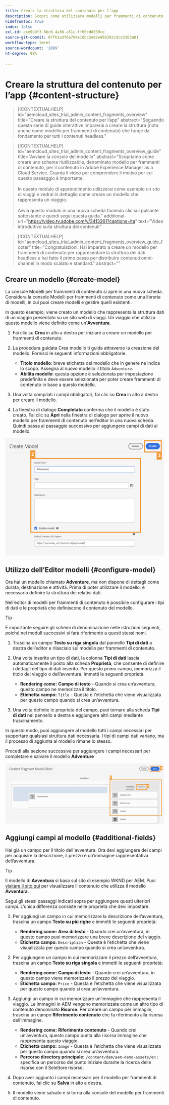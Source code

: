```yaml
---
title: Creare la struttura del contenuto per l’app
description: Scopri come utilizzare modelli per frammenti di contenuto AEM per creare la struttura che funge da base per i contenuti headless.
hidefromtoc: true
index: false
exl-id: ace9b9f3-8bc6-4a36-a51c-ff60cdd339ce
source-git-commit: 07f61a3f6a794e18bc2e02e966392cdce3103a81
workflow-type: tm+mt
source-wordcount: '1009'
ht-degree: 98%

---
```



# Creare la struttura del contenuto per l’app {#content-structure}

>[!CONTEXTUALHELP]
>id="aemcloud_sites_trial_admin_content_fragments_overview"
>title="Creare la struttura del contenuto per l’app"
>abstract="Seguendo questa serie di guide interattive imparerai a creare la struttura (nota anche come modello per frammenti di contenuto) che funge da fondamento per tutti i contenuti headless."

>[!CONTEXTUALHELP]
>id="aemcloud_sites_trial_admin_content_fragments_overview_guide"
>title="Avviare la console del modello"
>abstract="Scopriamo come creare uno schema riutilizzabile, denominato modello per frammenti di contenuto, per il contenuto in Adobe Experience Manager as a Cloud Service. Guarda il video per comprendere il motivo per cui questo passaggio è importante. <br><br>In questo modulo di apprendimento utilizzerai come esempio un sito di viaggi e vedrai in dettaglio come creare un modello che rappresenta un viaggio.<br><br>Avvia questo modulo in una nuova scheda facendo clic sul pulsante sottostante e quindi segui questa guida."
>additional-url="https://video.tv.adobe.com/v/3413261?captions=ita" text="Video introduttivo sulla struttura dei contenuti"

>[!CONTEXTUALHELP]
>id="aemcloud_sites_trial_admin_content_fragments_overview_guide_footer"
>title="Congratulazioni. Hai imparato a creare un modello per frammenti di contenuto per rappresentare la struttura dei dati headless e hai fatto il primo passo per distribuire contenuti omni-channel in modo scalato e standard."
>abstract=""

## Creare un modello {#create-model}

La console Modelli per frammenti di contenuto si apre in una nuova scheda. Considera la console Modelli per frammenti di contenuto come una libreria di modelli, in cui puoi creare modelli e gestire quelli esistenti.

In questo esempio, viene creato un modello che rappresenta la struttura dati di un viaggio presentato su un sito web di viaggi. Un viaggio che utilizza questo modello viene definito come un’**Avventura**.

1. Fai clic su **Crea** in alto a destra per iniziare a creare un modello per frammenti di contenuto.

1. La procedura guidata Crea modello ti guida attraverso la creazione del modello. Fornisci le seguenti informazioni obbligatorie.

   * **Titolo modello**: breve etichetta del modello che in genere ne indica lo scopo. Assegna al nuovo modello il titolo `Adventure`.
   * **Abilita modello**: questa opzione è selezionata per impostazione predefinita e deve essere selezionata per poter creare frammenti di contenuto in base a questo modello.

1. Una volta compilati i campi obbligatori, fai clic su **Crea** in alto a destra per creare il modello.

1. La finestra di dialogo **Completato** conferma che il modello è stato creato. Fai clic su **Apri** nella finestra di dialogo per aprire il nuovo modello per frammenti di contenuto nell’editor in una nuova scheda. Quindi passa al passaggio successivo per aggiungere campi di dati al modello.

![Passaggi due e tre della creazione di un modello per frammenti di contenuto](assets/do-not-localize/create-model.png)

## Utilizzo dell’Editor modelli {#configure-model}

Ora hai un modello chiamato **Adventure**, ma non dispone di dettagli come durata, destinazione e attività. Prima di poter utilizzare il modello, è necessario definire la struttura dei relativi dati.

Nell’editor di modelli per frammenti di contenuto è possibile configurare i tipi di dati e le proprietà che definiscono il contenuto del modello.

>[!TIP]
>
>È importante seguire gli schemi di denominazione nelle istruzioni seguenti, poiché nei moduli successivi si farà riferimento a questi stessi nomi.

1. Trascina un campo **Testo su riga singola** dal pannello **Tipi di dati** a destra dell’editor e rilascialo sul modello per frammenti di contenuto.

1. Una volta inserito un tipo di dati, la colonna **Tipi di dati** lascia automaticamente il posto alla scheda **Proprietà**, che consente di definire i dettagli del tipo di dati inserito. Per questo primo campo, memorizza il titolo del viaggio o dell’avventura. Immetti le seguenti proprietà.

   * **Rendering come:** **Campo di testo** - Quando si crea un’avventura, questo campo ne memorizza il titolo.
   * **Etichetta campo:** `Title` - Questa è l’etichetta che viene visualizzata per questo campo quando si crea un’avventura.

1. Una volta definite le proprietà del campo, puoi tornare alla scheda **Tipi di dati** nel pannello a destra e aggiungere altri campi mediante trascinamento.

In questo modo, puoi aggiungere al modello tutti i campi necessari per supportare qualsiasi struttura dati necessaria. I tipi di campi dati variano, ma il processo di aggiunta al modello rimane lo stesso.

Procedi alla sezione successiva per aggiungere i campi necessari per completare e salvare il modello **Adventure**

![Passaggi uno, due e tre per aggiungere campi al modello](assets/do-not-localize/define-model-fields.png)

## Aggiungi campi al modello {#additional-fields}

Hai già un campo per il titolo dell&#39;avventura. Ora devi aggiungere dei campi per acquisire la descrizione, il prezzo e un’immagine rappresentativa dell’avventura.

>[!TIP]
>
>Il modello di **Avventura** si basa sul sito di esempio WKND per AEM. Puoi [visitare il sito qui](https://wknd.site/us/en/adventures/yosemite-backpacking.html) per visualizzare il contenuto che utilizza il modello **Avventura**.

Segui gli stessi passaggi indicati sopra per aggiungere questi ulteriori campi. L’unica differenza consiste nelle proprietà che devi impostare.

1. Per aggiungi un campo in cui memorizzare la descrizione dell’avventura, trascina un campo **Testo su più righe** e immetti le seguenti proprietà:

   * **Rendering come:** **Area di testo** - Quando crei un’avventura, in questo campo puoi memorizzare una breve descrizione del viaggio.
   * **Etichetta campo:** `Description` - Questa è l’etichetta che viene visualizzata per questo campo quando si crea un’avventura.

1. Per aggiungere un campo in cui memorizzare il prezzo dell’avventura, trascina un campo **Testo su riga singola** e immetti le seguenti proprietà:

   * **Rendering come:** **Campo di testo** - Quando crei un’avventura, in questo campo viene memorizzato il prezzo del viaggio.
   * **Etichetta campo:** `Price` - Questa è l’etichetta che viene visualizzata per questo campo quando si crea un’avventura.

1. Aggiungi un campo in cui memorizzare un’immagine che rappresenta il viaggio. Le immagini in AEM vengono memorizzate come un altro tipo di contenuto denominato **Risorse**. Per creare un campo per immagini, trascina un campo **Riferimento contenuto** che fa riferimento alla risorsa dell’immagine.

   * **Rendering come:** **Riferimento contenuto** - Quando crei un’avventura, questo campo punta alla risorsa immagine che rappresenta questo viaggio.
   * **Etichetta campo:** `Image` - Questa è l’etichetta che viene visualizzata per questo campo quando si crea un’avventura.
   * **Percorso directory principale:** `/content/dam/aem-demo-assets/en` : specifica un percorso del punto iniziale durante la ricerca delle risorse con il Selettore risorse.

1. Dopo aver aggiunto i campi necessari per il modello per frammenti di contenuto, fai clic su **Salva** in alto a destra.

1. Il modello viene salvato e si torna alla console del modello per frammenti di contenuto.
